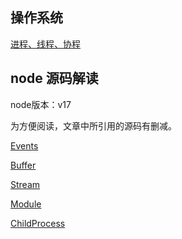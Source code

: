 ## 操作系统

[进程、线程、协程](Process.md)

## node 源码解读

node版本：v17

为方便阅读，文章中所引用的源码有删减。

[Events](Events.md)

[Buffer](Buffer.md)

[Stream](Stream.md)

[Module](Module.md)

[ChildProcess](ChildProcess.md)

